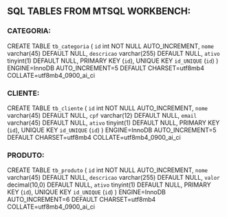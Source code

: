 ## SQL TABLES FROM MTSQL WORKBENCH:
### CATEGORIA:
CREATE TABLE `tb_categoria` (
  `id` int NOT NULL AUTO_INCREMENT,
  `nome` varchar(45) DEFAULT NULL,
  `descricao` varchar(255) DEFAULT NULL,
  `ativo` tinyint(1) DEFAULT NULL,
  PRIMARY KEY (`id`),
  UNIQUE KEY `id_UNIQUE` (`id`)
) ENGINE=InnoDB AUTO_INCREMENT=5 DEFAULT CHARSET=utf8mb4 COLLATE=utf8mb4_0900_ai_ci

### CLIENTE:
CREATE TABLE `tb_cliente` (
  `id` int NOT NULL AUTO_INCREMENT,
  `nome` varchar(45) DEFAULT NULL,
  `cpf` varchar(12) DEFAULT NULL,
  `email` varchar(45) DEFAULT NULL,
  `ativo` tinyint(1) DEFAULT NULL,
  PRIMARY KEY (`id`),
  UNIQUE KEY `id_UNIQUE` (`id`)
) ENGINE=InnoDB AUTO_INCREMENT=5 DEFAULT CHARSET=utf8mb4 COLLATE=utf8mb4_0900_ai_ci

### PRODUTO:
CREATE TABLE `tb_produto` (
  `id` int NOT NULL AUTO_INCREMENT,
  `nome` varchar(45) DEFAULT NULL,
  `descricao` varchar(255) DEFAULT NULL,
  `valor` decimal(10,0) DEFAULT NULL,
  `ativo` tinyint(1) DEFAULT NULL,
  PRIMARY KEY (`id`),
  UNIQUE KEY `id_UNIQUE` (`id`)
) ENGINE=InnoDB AUTO_INCREMENT=6 DEFAULT CHARSET=utf8mb4 COLLATE=utf8mb4_0900_ai_ci

